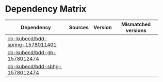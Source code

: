 # Dependency Matrix

Dependency | Sources | Version | Mismatched versions
---------- | ------- | ------- | -------------------
[cb-kubecd/bdd-spring-1578011401](https://github.com/cb-kubecd/bdd-spring-1578011401.git) |  | []() | 
[cb-kubecd/bdd-gh-1578012474](https://github.com/cb-kubecd/bdd-gh-1578012474.git) |  | []() | 
[cb-kubecd/bdd-sbhg-1578012474](https://github.com/cb-kubecd/bdd-sbhg-1578012474.git) |  | []() | 
